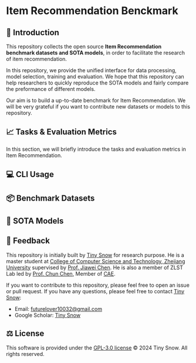 # Item Recommendation Benckmark

## :memo: Introduction

This repository collects the open source **Item Recommendation benchmark datasets and SOTA models**, in order to facilitate the research of item recommendation. 

In this repository, we provide the unified interface for data processing, model selection, training and evaluation. We hope that this repository can help researchers to quickly reproduce the SOTA models and fairly compare the preformance of different models.

Our aim is to build a up-to-date benchmark for Item Recommendation. We will be very grateful if you want to contribute new datasets or models to this repository.


## :chart_with_upwards_trend: Tasks & Evaluation Metrics

In this section, we will briefly introduce the tasks and evaluation metrics in Item Recommendation.





## :computer: CLI Usage




## :package: Benchmark Datasets



## :1st_place_medal: SOTA Models







## :thought_balloon: Feedback
This repository is initially built by [Tiny Snow](https://github.com/TinySnow) for research purpose. He is a master student at [College of Computer Science and Technology, Zhejiang University](http://www.cs.zju.edu.cn/) supervised by [Prof. Jiawei Chen](https://jiawei-chen.github.io/). He is also a member of ZLST Lab led by [Prof. Chun Chen](https://mypage.zju.edu.cn/chenc), Member of [CAE](https://www.cae.cn/). 

If you want to contribute to this repository, please feel free to open an issue or pull request. If you have any questions, please feel free to contact [Tiny Snow](https://github.com/TinySnow): 
- Email: [futurelover10032@gmail.com](mailto:futurelover10032@gmail.com)
- Google Scholar: [Tiny Snow](https://scholar.google.com/citations?hl=en&user=ajZIwAgAAAAJ)


## :balance_scale: License

This software is provided under the [GPL-3.0 license](https://choosealicense.com/licenses/gpl-3.0/) © 2024 Tiny Snow. All rights reserved.

